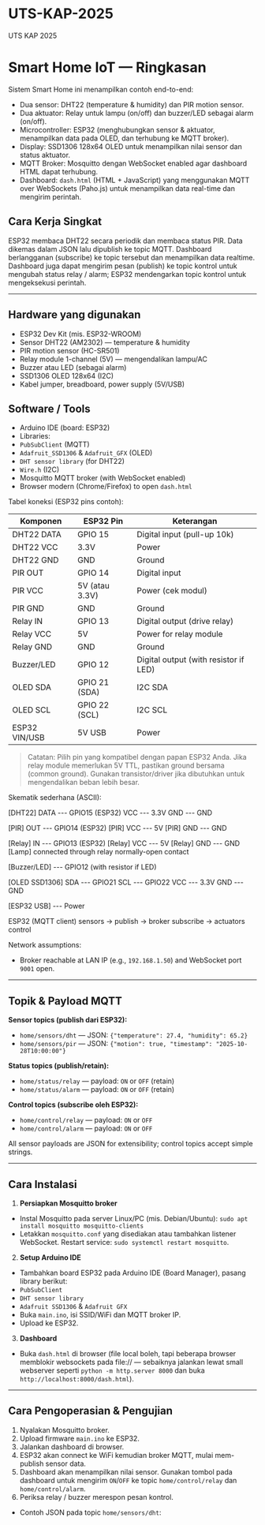 # UTS-KAP-2025
UTS KAP 2025
# Smart Home IoT — Ringkasan


Sistem Smart Home ini menampilkan contoh end-to-end:
- Dua sensor: DHT22 (temperature & humidity) dan PIR motion sensor.
- Dua aktuator: Relay untuk lampu (on/off) dan buzzer/LED sebagai alarm (on/off).
- Microcontroller: ESP32 (menghubungkan sensor & aktuator, menampilkan data pada OLED, dan terhubung ke MQTT broker).
- Display: SSD1306 128x64 OLED untuk menampilkan nilai sensor dan status aktuator.
- MQTT Broker: Mosquitto dengan WebSocket enabled agar dashboard HTML dapat terhubung.
- Dashboard: `dash.html` (HTML + JavaScript) yang menggunakan MQTT over WebSockets (Paho.js) untuk menampilkan data real-time dan mengirim perintah.


## Cara Kerja Singkat
ESP32 membaca DHT22 secara periodik dan membaca status PIR. Data dikemas dalam JSON lalu dipublish ke topic MQTT. Dashboard berlangganan (subscribe) ke topic tersebut dan menampilkan data realtime. Dashboard juga dapat mengirim pesan (publish) ke topic kontrol untuk mengubah status relay / alarm; ESP32 mendengarkan topic kontrol untuk mengeksekusi perintah.


---


## Hardware yang digunakan
- ESP32 Dev Kit (mis. ESP32-WROOM)
- Sensor DHT22 (AM2302) — temperature & humidity
- PIR motion sensor (HC-SR501)
- Relay module 1-channel (5V) — mengendalikan lampu/AC
- Buzzer atau LED (sebagai alarm)
- SSD1306 OLED 128x64 (I2C)
- Kabel jumper, breadboard, power supply (5V/USB)


## Software / Tools
- Arduino IDE (board: ESP32)
- Libraries:
- `PubSubClient` (MQTT)
- `Adafruit_SSD1306` & `Adafruit_GFX` (OLED)
- `DHT sensor library` (for DHT22)
- `Wire.h` (I2C)
- Mosquitto MQTT broker (with WebSocket enabled)
- Browser modern (Chrome/Firefox) to open `dash.html`


Tabel koneksi (ESP32 pins contoh):


| Komponen | ESP32 Pin | Keterangan |
|----------------|-------------------|----------------------|
| DHT22 DATA | GPIO 15 | Digital input (pull-up 10k)
| DHT22 VCC | 3.3V | Power
| DHT22 GND | GND | Ground
| PIR OUT | GPIO 14 | Digital input
| PIR VCC | 5V (atau 3.3V) | Power (cek modul)
| PIR GND | GND | Ground
| Relay IN | GPIO 13 | Digital output (drive relay)
| Relay VCC | 5V | Power for relay module
| Relay GND | GND | Ground
| Buzzer/LED | GPIO 12 | Digital output (with resistor if LED)
| OLED SDA | GPIO 21 (SDA) | I2C SDA
| OLED SCL | GPIO 22 (SCL) | I2C SCL
| ESP32 VIN/USB | 5V USB | Power


> Catatan: Pilih pin yang kompatibel dengan papan ESP32 Anda. Jika relay module memerlukan 5V TTL, pastikan ground bersama (common ground). Gunakan transistor/driver jika dibutuhkan untuk mengendalikan beban lebih besar.


Skematik sederhana (ASCII):

[DHT22] DATA --- GPIO15 (ESP32) VCC --- 3.3V GND --- GND

[PIR] OUT --- GPIO14 (ESP32) [PIR] VCC --- 5V [PIR] GND --- GND

[Relay] IN --- GPIO13 (ESP32) [Relay] VCC --- 5V [Relay] GND --- GND [Lamp] connected through relay normally-open contact

[Buzzer/LED] --- GPIO12 (with resistor if LED)

[OLED SSD1306] SDA --- GPIO21 SCL --- GPIO22 VCC --- 3.3V GND --- GND

[ESP32 USB] --- Power


 ESP32 (MQTT client) 
 sensors -> publish -> broker 
 subscribe -> actuators control 

 Network assumptions:
- Broker reachable at LAN IP (e.g., `192.168.1.50`) and WebSocket port `9001` open.


---


## Topik & Payload MQTT


**Sensor topics (publish dari ESP32):**
- `home/sensors/dht` — JSON: `{"temperature": 27.4, "humidity": 65.2}`
- `home/sensors/pir` — JSON: `{"motion": true, "timestamp": "2025-10-28T10:00:00"}`


**Status topics (publish/retain):**
- `home/status/relay` — payload: `ON` or `OFF` (retain)
- `home/status/alarm` — payload: `ON` or `OFF` (retain)


**Control topics (subscribe oleh ESP32):**
- `home/control/relay` — payload: `ON` or `OFF`
- `home/control/alarm` — payload: `ON` or `OFF`


All sensor payloads are JSON for extensibility; control topics accept simple strings.


---


## Cara Instalasi


1. **Persiapkan Mosquitto broker**
- Instal Mosquitto pada server Linux/PC (mis. Debian/Ubuntu): `sudo apt install mosquitto mosquitto-clients`
- Letakkan `mosquitto.conf` yang disediakan atau tambahkan listener WebSocket. Restart service: `sudo systemctl restart mosquitto`.


2. **Setup Arduino IDE**
- Tambahkan board ESP32 pada Arduino IDE (Board Manager), pasang library berikut:
- `PubSubClient`
- `DHT sensor library`
- `Adafruit SSD1306` & `Adafruit GFX`
- Buka `main.ino`, isi SSID/WiFi dan MQTT broker IP.
- Upload ke ESP32.


3. **Dashboard**
- Buka `dash.html` di browser (file local boleh, tapi beberapa browser memblokir websockets pada file:// — sebaiknya jalankan lewat small webserver seperti `python -m http.server 8000` dan buka `http://localhost:8000/dash.html`).


---


## Cara Pengoperasian & Pengujian


1. Nyalakan Mosquitto broker.
2. Upload firmware `main.ino` ke ESP32.
3. Jalankan dashboard di browser.
4. ESP32 akan connect ke WiFi kemudian broker MQTT, mulai mem-publish sensor data.
5. Dashboard akan menampilkan nilai sensor. Gunakan tombol pada dashboard untuk mengirim `ON`/`OFF` ke topic `home/control/relay` dan `home/control/alarm`.
6. Periksa relay / buzzer merespon pesan kontrol.


- Contoh JSON pada topic `home/sensors/dht`:

  



